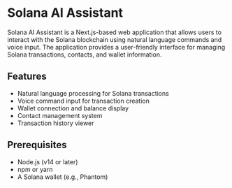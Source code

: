 # Solana AI Assistant

Solana AI Assistant is a Next.js-based web application that allows users to interact with the Solana blockchain using natural language commands and voice input. The application provides a user-friendly interface for managing Solana transactions, contacts, and wallet information.

## Features

- Natural language processing for Solana transactions
- Voice command input for transaction creation
- Wallet connection and balance display
- Contact management system
- Transaction history viewer

## Prerequisites

- Node.js (v14 or later)
- npm or yarn
- A Solana wallet (e.g., Phantom)
